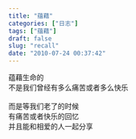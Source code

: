 ```yaml
---
title: "蕴藉"
categories: ["日志"]
tags: ["蕴藉"]
draft: false
slug: "recall"
date: "2010-07-24 00:37:42"
---
```


<p>蕴藉生命的<br>
不是我们曾经有多么痛苦或者多么快乐<br>
<br>
而是等我们老了的时候<br>
有痛苦或者快乐的回忆<br>
并且能和相爱的人一起分享<br>
</p>
